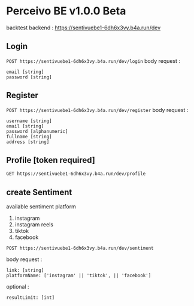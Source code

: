 # Perceivo BE v1.0.0 Beta
backtest backend : https://sentivuebe1-6dh6x3vy.b4a.run/dev

## Login
```POST https://sentivuebe1-6dh6x3vy.b4a.run/dev/login```
body request :
```
email [string]
password [string]
```

## Register
```POST https://sentivuebe1-6dh6x3vy.b4a.run/dev/register```
body request :
```
username [string]
email [string]
password [alphanumeric]
fullname [string]
address [string]
```

## Profile [token required]
```
GET https://sentivuebe1-6dh6x3vy.b4a.run/dev/profile
```

## create Sentiment
available sentiment platform
1. instagram
2. instagram reels
3. tiktok
4. facebook
   
```
POST https://sentivuebe1-6dh6x3vy.b4a.run/dev/sentiment
```
body request :
```
link: [string]
platformName: ['instagram' || 'tiktok', || 'facebook']
```
optional :
```
resultLimit: [int]
```

